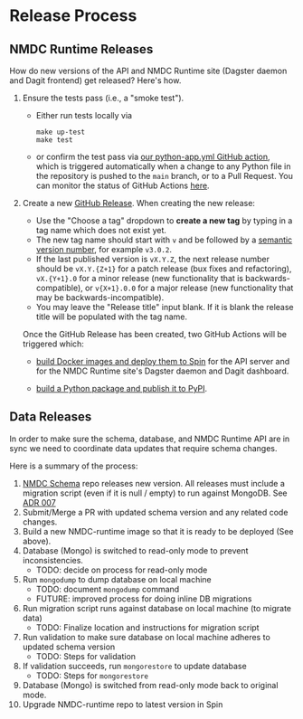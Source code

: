# Release Process

## NMDC Runtime Releases
How do new versions of the API and NMDC Runtime site (Dagster daemon and Dagit frontend) get
released? Here's how.

1. Ensure the tests pass (i.e., a "smoke test").
    
    - Either run tests locally via
      ```shell
      make up-test
      make test
      ```
   - or confirm the test pass via 
     [our python-app.yml GitHub
     action](https://github.com/microbiomedata/nmdc-runtime/blob/main/.github/workflows/python-app.yml),
     which is triggered automatically when a change to any Python file in the repository is pushed to the
     `main` branch, or to a Pull Request. You can monitor the status of GitHub Actions
     [here](https://github.com/microbiomedata/nmdc-runtime/actions).

2. Create a new [GitHub Release](https://github.com/microbiomedata/nmdc-runtime/releases). When creating the new release:
   - Use the "Choose a tag" dropdown to **create a new tag** by typing in a tag name which does not exist yet.
   - The new tag name should start with `v` and be followed by a [semantic version number](https://semver.org/), for example `v3.0.2`.
   - If the last published version is `vX.Y.Z`, the next release number should be `vX.Y.{Z+1}` for a patch release (bux fixes and refactoring), `vX.{Y+1}.0` for a minor release (new functionality that is backwards-compatible), or `v{X+1}.0.0` for a major release (new functionality that may be backwards-incompatible).
   - You may leave the "Release title" input blank. If it is blank the release title will be populated with the tag name.

    Once the GitHub Release has been created, two GitHub Actions will be triggered which:

   - [build Docker images and deploy them to Spin](https://github.com/microbiomedata/nmdc-runtime/blob/main/.github/workflows/build-and-release-to-spin.yml) for the API server and for the NMDC Runtime site's Dagster daemon and Dagit dashboard.

   - [build a Python package and publish it to PyPI](https://github.com/microbiomedata/nmdc-runtime/blob/main/.github/workflows/release-to-pypi.yml).


## Data Releases
In order to make sure the schema, database, and NMDC Runtime API are in sync we need to coordinate data updates that require schema changes. 

Here is a summary of the process:

1. [NMDC Schema](https://github.com/microbiomedata/nmdc-schema) repo releases new version. All releases must include a migration script (even if it is null / empty) to run against MongoDB. See [ADR 007](https://github.com/microbiomedata/NMDC_documentation/blob/main/decisions/0007-mongo-migration-scripts.md)
2. Submit/Merge a PR with updated schema version and any related code changes.
3. Build a new NMDC-runtime image so that it is ready to be deployed (See above). 
4. Database (Mongo) is switched to read-only mode to prevent inconsistencies.
     - TODO: decide on process for read-only mode
5. Run `mongodump` to dump database on local machine
     - TODO: document `mongodump` command
     - FUTURE: improved process for doing inline DB migrations
6. Run migration script runs against database on local machine (to migrate data)
     - TODO: Finalize location and instructions for migration script
7. Run validation to make sure database on local machine adheres to updated schema version
     - TODO: Steps for validation
8. If validation succeeds, run `mongorestore` to update database
     - TODO: Steps for `mongorestore`
9. Database (Mongo) is switched from read-only mode back to original mode.
10. Upgrade NMDC-runtime repo to latest version in Spin
